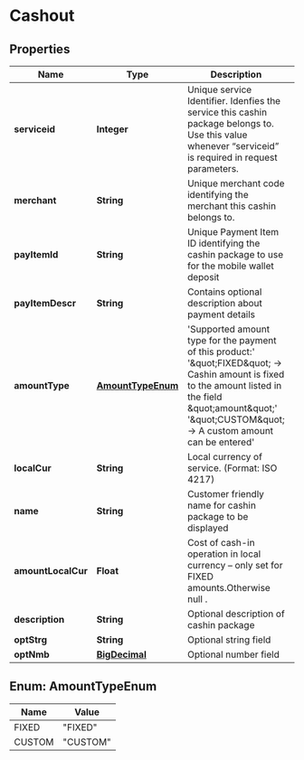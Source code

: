 
# Cashout

## Properties
Name | Type | Description | Notes
------------ | ------------- | ------------- | -------------
**serviceid** | **Integer** | Unique  service Identifier. Idenfies the service this cashin package belongs to. Use this value whenever “serviceid” is required in request parameters. | 
**merchant** | **String** | Unique  merchant code identifying the merchant this cashin belongs to. | 
**payItemId** | **String** | Unique  Payment Item ID identifying the cashin package to use for the mobile wallet deposit | 
**payItemDescr** | **String** | Contains optional description about payment details |  [optional]
**amountType** | [**AmountTypeEnum**](#AmountTypeEnum) | &#39;Supported amount type for the payment of this product:&#39; &#39;\&quot;FIXED\&quot; -&gt; Cashin amount is fixed to the amount listed in the field \&quot;amount\&quot;&#39; &#39;\&quot;CUSTOM\&quot; -&gt; A custom amount can be entered&#39;  | 
**localCur** | **String** | Local currency of service. (Format: ISO 4217) | 
**name** | **String** | Customer friendly name for cashin package to be displayed | 
**amountLocalCur** | **Float** | Cost of cash-in operation in local currency – only set for FIXED amounts.Otherwise null . |  [optional]
**description** | **String** | Optional description of cashin package |  [optional]
**optStrg** | **String** | Optional string field |  [optional]
**optNmb** | [**BigDecimal**](BigDecimal.md) | Optional number field |  [optional]


<a name="AmountTypeEnum"></a>
## Enum: AmountTypeEnum
Name | Value
---- | -----
FIXED | &quot;FIXED&quot;
CUSTOM | &quot;CUSTOM&quot;



